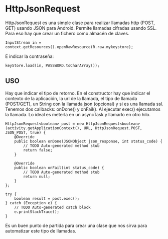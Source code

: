 HttpJsonRequest
===============

HttpJsonRequest es una simple clase para realizar llamadas http (POST, GET) usando JSON para Android.
Permite llamadas cifradas usando SSL. Para eso hay que crear un fichero como almacén de claves.

    InputStream in = context.getResources().openRawResource(R.raw.mykeystore);

E indicar la contraseña:

    keyStore.load(in, PASSWORD.toCharArray());

USO
---
Hay que indicar el tipo de retorno. En el constructor hay que indicar el contexto de la aplicación, la url de la llamada, el tipo de llamada (POST/GET), un String con la llamada json (opcional) y si es una llamada ssl.
Tenemos dos callbacks: onDone() y onFail().
Al ejecutar exec() ejecutamos la llamada. 
Lo ideal es meterla en un asyncTask y llamarlo en otro hilo.

    HttpJsonRequest<boolean> post = new HttpJsonRequest<boolean>(activity.getApplicationContext(), URL, HttpJsonRequest.POST, JSON_POST, true) {
    	@Override
    	public boolean onDone(JSONObject json_response, int status_code) {
    		// TODO Auto-generated method stub
    		return false;
    	}
    
    	@Override
    	public boolean onFail(int status_code) {
    		// TODO Auto-generated method stub
    		return null;
    	}
    };
    	
    try {
    	boolean result = post.exec();			
    } catch (Exception e) {
    	// TODO Auto-generated catch block
    	e.printStackTrace();
    }		

Es un buen punto de partida para crear una clase que nos sirva para automatizar este tipo de llamadas.
